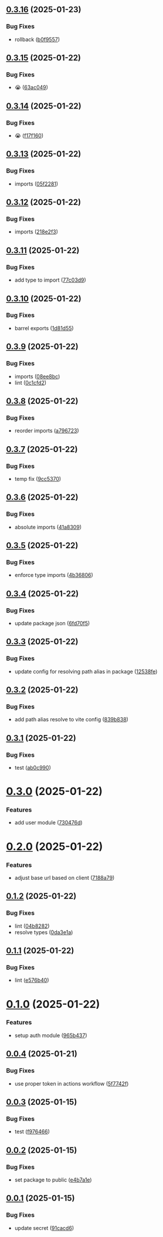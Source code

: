 ## [0.3.16](https://github.com/chingu-x/chingu-dashboard-modules/compare/v0.3.15...v0.3.16) (2025-01-23)


### Bug Fixes

* rollback ([b0f9557](https://github.com/chingu-x/chingu-dashboard-modules/commit/b0f9557e49d8ed9c89fe4fe4531ba87bfdb62f51))

## [0.3.15](https://github.com/chingu-x/chingu-dashboard-modules/compare/v0.3.14...v0.3.15) (2025-01-22)


### Bug Fixes

* :sob: ([63ac049](https://github.com/chingu-x/chingu-dashboard-modules/commit/63ac049d9586707c6f270067fe6938121545c697))

## [0.3.14](https://github.com/chingu-x/chingu-dashboard-modules/compare/v0.3.13...v0.3.14) (2025-01-22)


### Bug Fixes

* :sob: ([f17f160](https://github.com/chingu-x/chingu-dashboard-modules/commit/f17f16015881b23828cf737b14bf8aa42706e6cc))

## [0.3.13](https://github.com/chingu-x/chingu-dashboard-modules/compare/v0.3.12...v0.3.13) (2025-01-22)


### Bug Fixes

* imports ([05f2281](https://github.com/chingu-x/chingu-dashboard-modules/commit/05f2281b859028dc57003a1ad985dc07d2e603ac))

## [0.3.12](https://github.com/chingu-x/chingu-dashboard-modules/compare/v0.3.11...v0.3.12) (2025-01-22)


### Bug Fixes

* imports ([218e2f3](https://github.com/chingu-x/chingu-dashboard-modules/commit/218e2f3961c1da01e345b864dcd4e6c834d24b12))

## [0.3.11](https://github.com/chingu-x/chingu-dashboard-modules/compare/v0.3.10...v0.3.11) (2025-01-22)


### Bug Fixes

* add type to import ([77c03d9](https://github.com/chingu-x/chingu-dashboard-modules/commit/77c03d9fee905d1c53a3eacddf5bb92e040a8963))

## [0.3.10](https://github.com/chingu-x/chingu-dashboard-modules/compare/v0.3.9...v0.3.10) (2025-01-22)


### Bug Fixes

* barrel exports ([1d81d55](https://github.com/chingu-x/chingu-dashboard-modules/commit/1d81d55a5e759667662f6e04368bbb7d68e8fd1a))

## [0.3.9](https://github.com/chingu-x/chingu-dashboard-modules/compare/v0.3.8...v0.3.9) (2025-01-22)


### Bug Fixes

* imports ([08ee8bc](https://github.com/chingu-x/chingu-dashboard-modules/commit/08ee8bcee2442d9e3517e0d2de8367caf2f8a07a))
* lint ([0c1cfd2](https://github.com/chingu-x/chingu-dashboard-modules/commit/0c1cfd281f3fa9e1b7e3911fd7a3957f96c2556e))

## [0.3.8](https://github.com/chingu-x/chingu-dashboard-modules/compare/v0.3.7...v0.3.8) (2025-01-22)


### Bug Fixes

* reorder imports ([a796723](https://github.com/chingu-x/chingu-dashboard-modules/commit/a796723730ffb3e528b632066a18ca4163662007))

## [0.3.7](https://github.com/chingu-x/chingu-dashboard-modules/compare/v0.3.6...v0.3.7) (2025-01-22)


### Bug Fixes

* temp fix ([9cc5370](https://github.com/chingu-x/chingu-dashboard-modules/commit/9cc537084f168745483c0a166774fe389d56f355))

## [0.3.6](https://github.com/chingu-x/chingu-dashboard-modules/compare/v0.3.5...v0.3.6) (2025-01-22)


### Bug Fixes

* absolute imports ([41a8309](https://github.com/chingu-x/chingu-dashboard-modules/commit/41a83099c46691eb38a20825f2c0a958e24d5fa0))

## [0.3.5](https://github.com/chingu-x/chingu-dashboard-modules/compare/v0.3.4...v0.3.5) (2025-01-22)


### Bug Fixes

* enforce type imports ([4b36806](https://github.com/chingu-x/chingu-dashboard-modules/commit/4b36806ed9b26ac040695fa170e57c3234d6f790))

## [0.3.4](https://github.com/chingu-x/chingu-dashboard-modules/compare/v0.3.3...v0.3.4) (2025-01-22)


### Bug Fixes

* update package json ([6fd70f5](https://github.com/chingu-x/chingu-dashboard-modules/commit/6fd70f5357531a85d5df5d63c5f9fccaee076ebe))

## [0.3.3](https://github.com/chingu-x/chingu-dashboard-modules/compare/v0.3.2...v0.3.3) (2025-01-22)


### Bug Fixes

* update config for resolving path alias in package ([12538fe](https://github.com/chingu-x/chingu-dashboard-modules/commit/12538fe31d9e2d9b7ba66414350a8483de923e67))

## [0.3.2](https://github.com/chingu-x/chingu-dashboard-modules/compare/v0.3.1...v0.3.2) (2025-01-22)


### Bug Fixes

* add path alias resolve to vite config ([839b838](https://github.com/chingu-x/chingu-dashboard-modules/commit/839b83886bab7dade5485fb0077df773c56f5ee6))

## [0.3.1](https://github.com/chingu-x/chingu-dashboard-modules/compare/v0.3.0...v0.3.1) (2025-01-22)


### Bug Fixes

* test ([ab0c990](https://github.com/chingu-x/chingu-dashboard-modules/commit/ab0c990405270c92e77407b3228baab45b8cecea))

# [0.3.0](https://github.com/chingu-x/chingu-dashboard-modules/compare/v0.2.0...v0.3.0) (2025-01-22)


### Features

* add user module ([730476d](https://github.com/chingu-x/chingu-dashboard-modules/commit/730476d4b9aa9d82b31515217d20538a27df18da))

# [0.2.0](https://github.com/chingu-x/chingu-dashboard-modules/compare/v0.1.2...v0.2.0) (2025-01-22)


### Features

* adjust base url based on client ([7188a79](https://github.com/chingu-x/chingu-dashboard-modules/commit/7188a7905dc4a7d6c5d3aaa1ec8d4fcc34bf9171))

## [0.1.2](https://github.com/chingu-x/chingu-dashboard-modules/compare/v0.1.1...v0.1.2) (2025-01-22)


### Bug Fixes

* lint ([04b8282](https://github.com/chingu-x/chingu-dashboard-modules/commit/04b82823407cdaaf060a42b51fc07261d67aa41c))
* resolve types ([0da3e1a](https://github.com/chingu-x/chingu-dashboard-modules/commit/0da3e1a700285c152a648df030c9cea1186b5cb9))

## [0.1.1](https://github.com/chingu-x/chingu-dashboard-modules/compare/v0.1.0...v0.1.1) (2025-01-22)


### Bug Fixes

* lint ([e576b40](https://github.com/chingu-x/chingu-dashboard-modules/commit/e576b40af825fb6342b1826a375ccc8d3174ae43))

# [0.1.0](https://github.com/chingu-x/chingu-dashboard-modules/compare/v0.0.4...v0.1.0) (2025-01-22)


### Features

* setup auth module ([965b437](https://github.com/chingu-x/chingu-dashboard-modules/commit/965b437da1c127dde87f3e6ed27b12996a4bfc8f))

## [0.0.4](https://github.com/chingu-x/chingu-dashboard-modules/compare/v0.0.3...v0.0.4) (2025-01-21)


### Bug Fixes

* use proper token in actions workflow ([5f7742f](https://github.com/chingu-x/chingu-dashboard-modules/commit/5f7742f6e3ccfd7fb86ad3964b283863b5a68786))

## [0.0.3](https://github.com/chingu-x/chingu-dashboard-modules/compare/v0.0.2...v0.0.3) (2025-01-15)

### Bug Fixes

- test ([f976466](https://github.com/chingu-x/chingu-dashboard-modules/commit/f976466cd88d8650893e78f6bb9152c944bd59f3))

## [0.0.2](https://github.com/chingu-x/chingu-dashboard-modules/compare/v0.0.1...v0.0.2) (2025-01-15)

### Bug Fixes

- set package to public ([e4b7a1e](https://github.com/chingu-x/chingu-dashboard-modules/commit/e4b7a1eb49baf75a8e3fec8856fcfdf3e5ca79aa))

## [0.0.1](https://github.com/chingu-x/chingu-dashboard-modules/compare/v0.0.0...v0.0.1) (2025-01-15)

### Bug Fixes

- update secret ([91cacd6](https://github.com/chingu-x/chingu-dashboard-modules/commit/91cacd6d20df2061d448f7b3f5987506154cf465))
